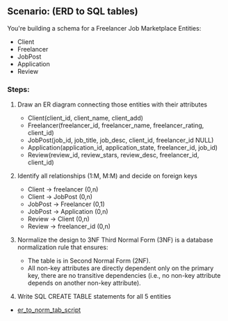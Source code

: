 ## Scenario: (ERD to SQL tables)
You're building a schema for a Freelancer Job Marketplace Entities:
- Client
- Freelancer
- JobPost
- Application
- Review

### Steps:
1. Draw an ER diagram connecting those entities with their attributes
   - Client(client_id, client_name, client_add)
   - Freelancer(freelancer_id, freelancer_name, freelancer_rating, client_id)
   - JobPost(job_id, job_title, job_desc, client_id, freelancer_id NULL)
   - Application(application_id, application_state, freelancer_id, job_id)
   - Review(review_id, review_stars, review_desc, freelancer_id, client_id)
2. Identify all relationships (1:M, M:M) and decide on foreign keys
   - Client -> freelancer (0,n)
   - Client -> JobPost (0,n)
   - JobPost -> Freelancer (0,1)
   - JobPost -> Application (0,n)
   - Review -> Client (0,n)
   - Review -> freelancer_id (0,n)
3. Normalize the design to 3NF
    Third Normal Form (3NF) is a database normalization rule that ensures:

    - The table is in Second Normal Form (2NF).
    - All non-key attributes are directly dependent only on the primary         key, there are no transitive dependencies (i.e., no non-key attribute depends on another non-key attribute).

4. Write SQL CREATE TABLE statements for all 5 entities
- [er_to_norm_tab_script](er_to_norm_tab_script.sql)